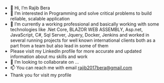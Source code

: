 - 👋 
Hi, I’m Rajib Bera
- 👀 I’m interested in Programming and solve critical problems to build reliable, scalable application
- 🌱 I’m currently a working professional and basically working with some technologies like .Net Core, BLAZOR WEB ASSEMBLY, Asp.net, JavaScript, C#, Sql Server, Jquery, Docker, Jenkins and worked in several running projects for well known international clients both as  a part from a team but also lead in some of them
- Please visit my LinkedIn profile for more accurate and updated information about mu skills and work
- 💞️ I’m looking to collaborate on ...
- 📫 You can reach me with email rajib2017bera@gmail.com
- Thank you for visit my profile

<!---
Berarajib4/Berarajib4 is a ✨ special ✨ repository because its `README.md` (this file) appears on your GitHub profile.
You can click the Preview link to take a look at your changes.
--->
